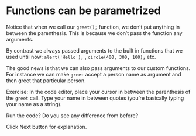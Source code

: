 # Functions can be parametrized

Notice that when we call our `greet();` function, we don’t put anything in between the parenthesis. This is because we don’t pass the function any arguments. 

By contrast we always passed arguments to the built in functions that we used until now: `alert('Hello');` , `circle(400, 300, 100);` etc.

The good news is that we can also pass arguments to our custom functions. For instance we can make `greet` accept a person name as argument and then greet that particular person.

Exercise: In the code editor, place your cursor in between the parenthesis of the `greet` call. Type your name in between quotes (you’re basically typing your name as a string). 

Run the code? Do you see any difference from before? 

Click Next button for explanation.
